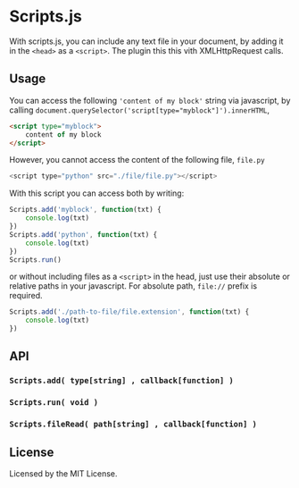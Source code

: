 
# Scripts.js
With scripts.js, you can include any text file in your document, by adding it in the `<head>` as a `<script>`. The plugin this this vith XMLHttpRequest calls.

## Usage
You can access the following `'content of my block'` string via javascript, by calling `document.querySelector('script[type="myblock"]').innerHTML`,
```html
<script type="myblock">
	content of my block
</script>
```
However, you cannot access the content of the following file, `file.py`
```js
<script type="python" src="./file/file.py"></script>
```
With this script you can access both by writing:
```js
Scripts.add('myblock', function(txt) {
    console.log(txt)
})
Scripts.add('python', function(txt) {
    console.log(txt)
})
Scripts.run()
```
or without including files as a `<script>` in the head, just use their absolute or relative paths in your javascript. For absolute path, `file://` prefix is required.
```js
Scripts.add('./path-to-file/file.extension', function(txt) {
    console.log(txt)
})
```

## API
### `Scripts.add( type[string] , callback[function] )`
### `Scripts.run( void )`
### `Scripts.fileRead( path[string] , callback[function] )`

## License
Licensed by the MIT License.
